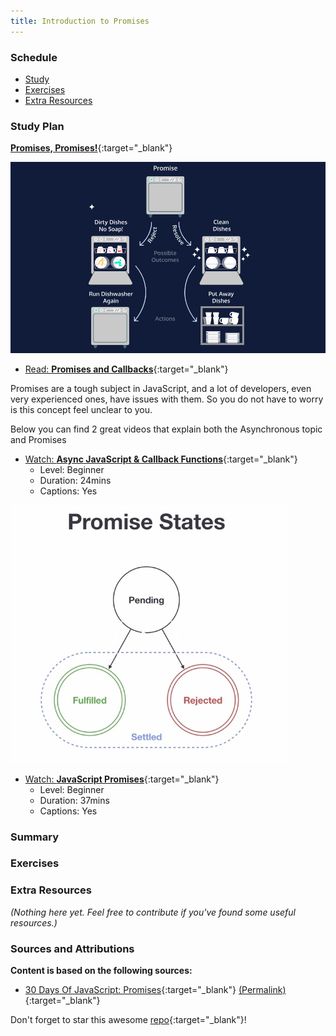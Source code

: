 ```yaml
---
title: Introduction to Promises
---
```


### Schedule

  - [Study](#study-plan-NN)
  - [Exercises](#exercises-NN)
  - [Extra Resources](#extra-resources-NN)

### Study Plan

  [**Promises, Promises!**](https://www.youtube.com/watch?v=DpKAnp5Klzw){:target="_blank"}

  ![](./assets/Promises.png)

  <!-- SGEN:META:PROGRESS:task=Read 'Promises and Callbacks' -->
  - [Read: **Promises and Callbacks**](../modules/javascript/async/promises/intro/content/index.md){:target="_blank"}

  Promises are a tough subject in JavaScript, and a lot of developers, even very experienced ones, have issues with them. So you do not have to worry is this concept feel unclear to you.

  Below you can find 2 great videos that explain both the Asynchronous topic and Promises

  <!-- SGEN:META:PROGRESS:task=Watch 'Async JavaScript & Callback Functions' -->
  - [Watch: **Async JavaScript & Callback Functions**](https://www.youtube.com/watch?v=QSqc6MMS6Fk){:target="_blank"}
    - Level: Beginner
    - Duration: 24mins
    - Captions: Yes

  ![](./assets/Promise.States.jpg)

  <!-- SGEN:META:PROGRESS:task=Watch 'JavaScript Promises' -->
  - [Watch: **JavaScript Promises**](https://www.youtube.com/watch?v=TnhCX0KkPqs){:target="_blank"}
    - Level: Beginner
    - Duration: 37mins
    - Captions: Yes


### Summary

### Exercises

### Extra Resources

  _(Nothing here yet. Feel free to contribute if you've found some useful resources.)_

### Sources and Attributions

  **Content is based on the following sources:**

  - [30 Days Of JavaScript: Promises](https://github.com/in-tech-gration/30-Days-Of-JavaScript/blob/master/18_Day_Promises/18_day_promises.md){:target="_blank"} [(Permalink)](https://github.com/in-tech-gration/30-Days-Of-JavaScript/blob/55d8e3dbc0410d64c1dc3ea5915e015a7950cf2a/18_Day_Promises/18_day_promises.md){:target="_blank"}

  Don't forget to star this awesome [repo](https://github.com/Asabeneh/30-Days-Of-JavaScript){:target="_blank"}!